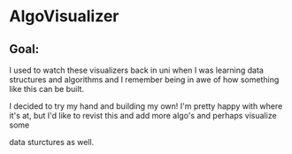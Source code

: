 # AlgoVisualizer

## Goal:
I used to watch these visualizers back in uni when I was learning data structures and algorithms and I remember being in awe of how something like this can be built.

I decided to try my hand and building my own! I'm pretty happy with where it's at, but I'd like to revist this and add more algo's and perhaps visualize some

data sturctures as well.
